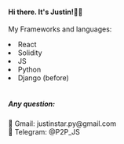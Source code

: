 <h4> Hi there.  It's Justin!🖐🏻</h4>
<p> My Frameworks and languages: </p>
 <table>
   <li>React</li>
   <li>Solidity</li>
   <li>JS</li>
   <li>Python</li>
   <li>Django (before)</li>
 </table>
 
 <h5>Any question: </h5>
</p>
   📧 Gmail: justinstar.py@gmail.com <br>
   💬 Telegram: @P2P_JS
</p>
